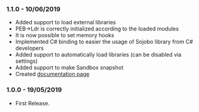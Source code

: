 ### 1.1.0 - 10/06/2019
* Added support to load external libraries
* PEB->Ldr is correctly initialized according to the loaded modules
* It is now possible to set memory hooks
* Implemented C# binding to easier the usage of Sojobo library from C# developers
* Added support to automatically load libraries (can be disabled via settings)
* Added support to make Sandbox snapshot
* Created <a href="https://github.com/enkomio/Sojobo/blob/master/DOCUMENTATION.md">documentation page</a>

### 1.0.0 - 19/05/2019
* First Release.
